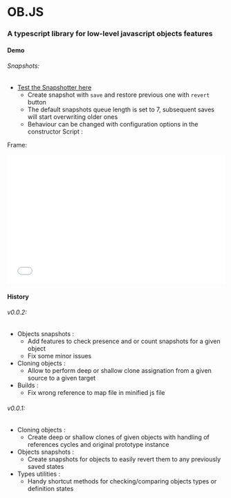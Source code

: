 # OB.JS

### A typescript library for low-level javascript objects features

#### Demo

###### Snapshots:
- [Test the Snapshotter here](https://jsfiddle.net/phyjaen/gam098xh/)
  - Create snapshot with `save` and restore previous one with `revert` button
  - The default snapshots queue length is set to 7, subsequent saves will start overwriting older ones
  - Behaviour can be changed with configuration options in the constructor
Script :
<script async src="//jsfiddle.net/phyjaen/gam098xh/embed/js,html,result/"></script>
Frame:
<iframe width="100%" height="300" src="//jsfiddle.net/phyjaen/gam098xh/embedded/js,html,result/" allowfullscreen="allowfullscreen" frameborder="0"></iframe>


#### History

###### v0.0.2:
- Objects snapshots :
  - Add features to check presence and or count snapshots for a given object
  - Fix some minor issues
- Cloning objects :
  - Allow to perform deep or shallow clone assignation from a given source to a given target
- Builds :
  - Fix wrong reference to map file in minified js file


###### v0.0.1:
- Cloning objects :
  - Create deep or shallow clones of given objects with handling of references cycles and original prototype instance
- Objects snapshots :
  - Create snapshots for objects to easily revert them to any previously saved states
- Types utilities :
  - Handy shortcut methods for checking/comparing objects types or definition states
 
 
